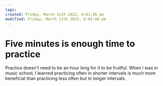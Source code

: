 ```yaml
---
tags: 
created: Friday, March 11th 2022, 6:01:36 pm
modified: Friday, March 11th 2022, 6:03:48 pm
---
```


# Five minutes is enough time to practice
Practice doesn't need to be an hour long for it to be fruitful. When I was in music school, I learned practicing often in shorter intervals is much more beneficial than practicing less often but in longer intervals.